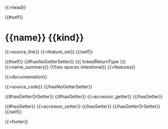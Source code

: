 {{>head}}

{{#self}}
# {{name}} {{kind}}

{{>source_link}}
{{>feature_set}}
{{/self}}

{{#self}}
{{#hasNoGetterSetter}}
{{{ linkedReturnType }}} {{>name_summary}}  {{!two spaces intentional}}
{{>features}}

{{>documentation}}

{{>source_code}}
{{/hasNoGetterSetter}}

{{#hasGetterOrSetter}}
{{#hasGetter}}
{{>accessor_getter}}
{{/hasGetter}}

{{#hasSetter}}
{{>accessor_setter}}
{{/hasSetter}}
{{/hasGetterOrSetter}}
{{/self}}

{{>footer}}
